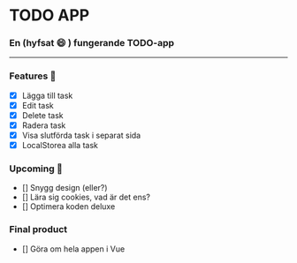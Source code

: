 # TODO APP

### En (hyfsat :smile: ) fungerande TODO-app
***

### Features :cake:
- [x]    Lägga till task  
- [x]    Edit task  
- [x]    Delete task  
- [x]    Radera task  
- [x]    Visa slutförda task i separat sida  
- [x]    LocalStorea alla task

### Upcoming :star2:

- []     Snygg design (eller?)
- []     Lära sig cookies, vad är det ens?
- []     Optimera koden deluxe

### Final product

- []    Göra om hela appen i Vue

